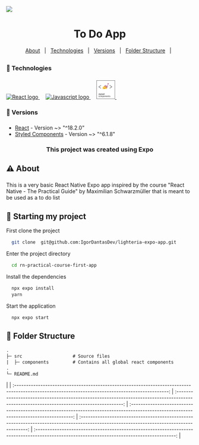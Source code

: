 <img src="http://img.shields.io/static/v1?label=STATUS&message=%20FINALIZADO&color=GREEN&style=for-the-badge"/>
<h1 align="center">To Do App</h1>

<p align="center">
  <a href="#warning-about">About</a> &#xa0; | &#xa0;
  <a href="#rocket-technologies">Technologies</a> &#xa0; | &#xa0;
  <a href="#wrench-versions">Versions</a> &#xa0; | &#xa0;
  <a href="#file_folder-folder-structure">Folder Structure</a> &#xa0; | &#xa0;
</p>
<h2 align="left"></h2>

### :rocket: Technologies

###

<div align="left">
  <a href="https://reactnative.dev">
  <img width="50" title="React Native" alt="React logo" src="https://cdn.jsdelivr.net/gh/devicons/devicon/icons/react/react-original.svg">
</a> &#xa0; &#xa0;
<a href="https://www.javascript.com">
  <img width="50" title="Javascript" alt="Javascript logo" src="https://cdn.jsdelivr.net/gh/devicons/devicon/icons/javascript/javascript-original.svg">
</a> &#xa0; &#xa0;
<a href="https://styled-components.com">
  <img width="50" title="Styled Components" alt="Styled Components Logo" src="https://raw.githubusercontent.com/github/explore/80688e429a7d4ef2fca1e82350fe8e3517d3494d/topics/styled-components/styled-components.png">
</a> &#xa0; &#xa0;

</div>

###

### :wrench: Versions

###

- [React](https://react.dev) - Version ~> "^18.2.0"
- [Styled Components](styled-components.com) - Version ~> "^6.1.8"

<h3 align="center">This project was created using Expo</h3>

###

## :warning: About

###

<p align="left"> This is a very basic React Native Expo app inspired by the course "React Native - The Practical Guide" by Maximilian Schwarzmüller that is meant to be used as a to do list 


## :checkered_flag: Starting my project

First clone the project

```bash
  git clone  git@github.com:IgorDantasDev/lighteria-expo-app.git
```

Enter the project directory

```bash
  cd rn-practical-course-first-app
```

Install the dependencies

```bash
  npx expo install
  yarn
```

Start the application

```bash
  npx expo start
```

## :file_folder: Folder Structure

```plaintext
.
├─ src                   # Source files
|  ├─ components         # Contains all global react components
.
└─ README.md
```

|
| :----------------------------------------------------------------------------------------------------------------------------------------------: | :--------------------------------------------------------------------------------------------------------------------------------------: | :------------------------------------------------------------------------------------------------------------------------------------: | :--------------------------------------------------------------------------------------------------------------------------------------: | :-----------------------------------------------------------------------------------------------------------------------------------------: |
